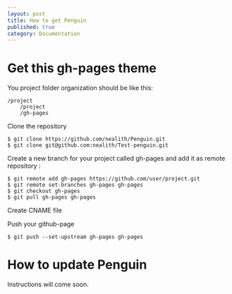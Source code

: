 ```yaml
---
layout: post
title: How to get Penguin
published: true
category: Documentation
---
```


# Get this gh-pages theme

You project folder organization should be like this:

    /project
        /project
        /gh-pages

Clone the repository

    $ git clone https://github.com/nealith/Penguin.git
    $ git clone git@github.com:nealith/Test-penguin.git

Create a new branch for your project called gh-pages and add it as remote repository :

    $ git remote add gh-pages https://github.com/user/project.git
    $ git remote set-branches gh-pages gh-pages
    $ git checkout gh-pages
    $ git pull gh-pages gh-pages

Create CNAME file

Push your github-page

    $ git push --set-upstream gh-pages gh-pages

# How to update Penguin

Instructions will come soon.